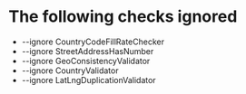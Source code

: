 # The following checks ignored

- --ignore CountryCodeFillRateChecker 
- --ignore StreetAddressHasNumber 
- --ignore GeoConsistencyValidator 
- --ignore CountryValidator 
- --ignore LatLngDuplicationValidator